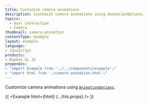 ```yaml
---
title: Customize camera animations
description: Customize camera animations using AnimationOptions.
topics:
  - User interaction
  - Camera
thumbnail: camera-animation
contentType: example
layout: example
language:
- JavaScript
products:
- Mapbox GL JS
prependJs:
- "import Example from '../../components/example';"
- "import html from './camera-animation.html';"
---
```


Customize camera animations using [`AnimationOptions`](https://maplibre.org/maplibre-gl-js-docs/api/properties/#animationoptions).

{{ <Example html={html} {...this.props} /> }}
